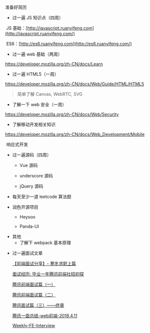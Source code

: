 准备好简历



* 过一遍 JS 知识点（四周）

​	JS 基础：[http://javascript.ruanyifeng.com](http://javascript.ruanyifeng.com/)

​	ES6：[http://es6.ruanyifeng.com](http://es6.ruanyifeng.com/)



* 过一遍 web 基础（两周）

<https://developer.mozilla.org/zh-CN/docs/Learn>



* 过一遍 HTML5（一周）

<https://developer.mozilla.org/zh-CN/docs/Web/Guide/HTML/HTML5>

> 简单了解 Canvas, WebRTC, SVG



* 了解一下 web 安全（一周）

<https://developer.mozilla.org/zh-CN/docs/Web/Security>



* 了解移动开发相关知识

<https://developer.mozilla.org/zh-CN/docs/Web_Development/Mobile>

​	响应式开发



* 过一遍源码（四周）

  - Vue 源码

  - underscore 源码

  - jQuery 源码



* 每天至少一道 leetcode 算法题



* 润色开源项目

  - Heysoo

  - Panda-UI



- 其他
  - 了解下 webpack 基本原理



* 过一遍面试文章

  [【前端面试分享】- 寒冬求职上篇](<https://juejin.im/post/5cdb7bc26fb9a0321557044d>)

  [面试经历: 毕业一年腾讯前端社招初探](https://juejin.im/post/5c0b7417f265da613572654e)

  [腾讯前端面试篇（一）](https://juejin.im/post/5c19c1b6e51d451d1e06c163)

  [腾讯前端面试篇（二）](https://juejin.im/post/5c1869ab6fb9a049f154207a)

  [腾讯面试篇（三）——终章](https://juejin.im/post/5c1eec7bf265da61477034ae)

  [腾讯一面总结-web前端-2018.4.11](https://juejin.im/post/5ace1b306fb9a028c71ed009)

  [Weekly-FE-Interview](https://github.com/airuikun/Weekly-FE-Interview)